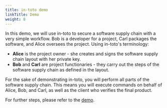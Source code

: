 ```yaml
---
title: in-toto demo
linkTitle: Demo
weight: 8
---
```


In this demo, we will use in-toto to secure a software supply chain with a very simple workflow. Bob is a developer for a project, Carl packages the software, and Alice oversees the project. Using in-toto's terminology:

- **Alice** is the project owner - she creates and signs the software supply chain layout with her private key.
- **Bob** and **Carl** are project functionaries - they carry out the steps of the software supply chain as defined in the layout.

For the sake of demonstrating in-toto, you will perform all parts of the software supply chain. This means you will execute commands on behalf of Alice, Bob, and Carl, as well as the client who verifies the final product.

For further steps, please refer to the [demo](https://github.com/in-toto/demo/blob/main/README.md).
